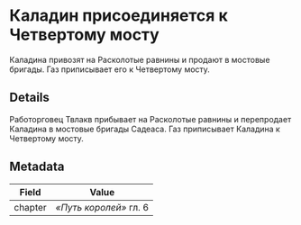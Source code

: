 # Каладин присоединяется к Четвертому мосту
Каладина привозят на Расколотые равнины и продают в мостовые бригады. Газ приписывает его к Четвертому мосту.

## Details
Работорговец Твлакв прибывает на Расколотые равнины и перепродает Каладина в мостовые бригады Садеаса. Газ приписывает Каладина к Четвертому мосту.

## Metadata
| Field | Value |
| ----- | ----- |
| chapter | *«Путь королей»* гл. 6 |
